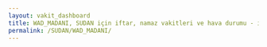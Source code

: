 ```yaml
---
layout: vakit_dashboard
title: WAD_MADANI, SUDAN için iftar, namaz vakitleri ve hava durumu - ilçe/eyalet seç
permalink: /SUDAN/WAD_MADANI/
---
```


<script type="text/javascript">
  var GLOBAL_COUNTRY = 'SUDAN';
  var GLOBAL_CITY = 'WAD_MADANI';
  var GLOBAL_STATE = '';
  var lat = 72;
  var lon = 21;
</script>
